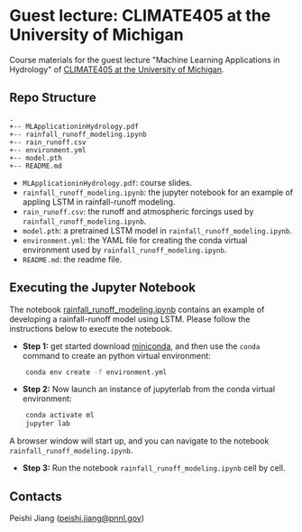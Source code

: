 # Guest lecture: CLIMATE405 at the University of Michigan 

Course materials for the guest lecture "Machine Learning Applications in Hydrology" of [CLIMATE405 at the University of Michigan](https://github.com/mombadi/umich-climate405).

## Repo Structure
```
.
+-- MLApplicationinHydrology.pdf
+-- rainfall_runoff_modeling.ipynb
+-- rain_runoff.csv
+-- environment.yml
+-- model.pth
+-- README.md
```
- `MLApplicationinHydrology.pdf`: course slides.
- `rainfall_runoff_modeling.ipynb`: the jupyter notebook for an example of appling LSTM in rainfall-runoff modeling.
- `rain_runoff.csv`: the runoff and atmospheric forcings used by `rainfall_runoff_modeling.ipynb`.
- `model.pth`: a pretrained LSTM model in `rainfall_runoff_modeling.ipynb`.
- `environment.yml`: the YAML file for creating the conda virtual environment used by `rainfall_runoff_modeling.ipynb`.
- `README.md`: the readme file.


## Executing the Jupyter Notebook
The notebook [rainfall_runoff_modeling.ipynb](./rainfall_runoff_modeling.ipynb) contains an example of developing a rainfall-runoff model using LSTM. Please follow the instructions below to execute the notebook.

- **Step 1:** get started download [miniconda](https://docs.conda.io/en/latest/miniconda.html), and then use the `conda` command to create an python virtual environment:
```sh
    conda env create -f environment.yml
```

- **Step 2:** Now launch an instance of jupyterlab from the conda virtual environment:
```sh
    conda activate ml
    jupyter lab
```
A browser window will start up, and you can navigate to the notebook `rainfall_runoff_modeling.ipynb`.

- **Step 3:** Run the notebook `rainfall_runoff_modeling.ipynb` cell by cell.


## Contacts
Peishi Jiang (peishi.jiang@pnnl.gov)
